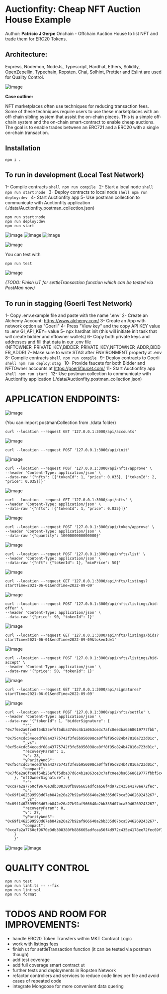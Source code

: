# Auctionfity: Cheap NFT Auction House Example
Author: **Patricio J Gerpe**
Onchain - Offchain Auction House to list NFT and trade them for ERC20 Tokens.

## Architecture:

Express, Nodemon, NodeJs, Typescript, Hardhat, Ethers, Solidity, OpenZepellin, Typechain, Ropsten. Chai, Solhint, Prettier and Eslint are used for Quality Control.

![image](https://user-images.githubusercontent.com/16574952/183387931-655881cf-61ac-484b-89b7-40568a6fd225.png)

**Case outline:**

NFT marketplaces often use techniques for reducing transaction fees.
Some of these techniques require users to use these marketplaces with an off-chain
sibling system that assist the on-chain pieces. This is a simple off-chain system
and the on-chain smart-contract to enable cheap auctions. The goal is to enable
trades between an ERC721 and a ERC20 with a single on-chain transaction.

## Installation

```shell
npm i .
```

## To run in development (Local Test Network)

1- Compile contracts ```shell npm run compile ```
2- Start a local node ```shell npm run start:node ```
3- Deploy contracts to local node ```shell npm run deploy:dev ```
4- Start Auctionfity app 
5- Use postman collection to communicate with Auctionfity application (./data/Auctionfity.postman_collection.json)

```shell
npm run start:node
npm run deploy:dev
npm run start
```
![image](https://user-images.githubusercontent.com/16574952/183389011-662ee451-e537-402b-bf7e-24ea556be9b8.png)
![image](https://user-images.githubusercontent.com/16574952/183389105-9f39441f-60b0-4f7d-a5f5-944633229691.png)
![image](https://user-images.githubusercontent.com/16574952/183389194-b300cb15-98a3-46ad-b9ef-9c23b7b968ab.png)

![image](https://user-images.githubusercontent.com/16574952/183389286-7ee8b456-a1d3-4d9c-927d-464688665deb.png)

You can test with 

```shell
npm run test
```

![image](https://user-images.githubusercontent.com/16574952/183390166-32026637-0a29-401d-b7c0-2ecac5496c37.png)

*(TODO: Finish UT for settleTransaction function which can be tested via PostMan now)*


## To run in stagging (Goerli Test Network)


1- Copy .env.example file and paste with the name '.env'
2- Create an Alchemy Account: https://www.alchemy.com/
3- Create an App with network option as "Goerli"
4- Press "View key" and the copy API KEY value to .env GI_API_KEY= value
5- npx hardhat init (this will initiate init task that will create bidder and nftowner wallets)
6- Copy both private keys and addresses and fill that data in our .env file (NFTOWNER_PRIVATE_KEY,BIDDER_PRIVATE_KEY,NFTOWNER_ADDR,BIDDER_ADDR)
7- Make sure to write STAG after ENVIRONMENT property at .env
8- Compile contracts ```shell npm run compile ```
9- Deploy contracts to Goerli ```shell npm run deploy:stag ```
10- Provide faucets for both Bidder and NFTOwner accounts at https://goerlifaucet.com/
11- Start Auctionfity app ```shell npm run start ```
12- Use postman collection to communicate with Auctionfity application (./data/Auctionfity.postman_collection.json)


# APPLICATION ENDPOINTS:

![image](https://user-images.githubusercontent.com/16574952/183391150-5cb8c680-17b8-4b60-a4cd-2d724c5f7f66.png)

(You can import postmanCollection from ./data folder)

```shell
curl --location --request GET '127.0.0.1:3000/api/accounts'
```
![image](https://user-images.githubusercontent.com/16574952/183391499-bb7564f4-f613-4a63-b145-00f2b084e976.png)

```shell
curl --location --request POST '127.0.0.1:3000/api/init'
```
![image](https://user-images.githubusercontent.com/16574952/183391777-64ee6b83-baee-4ba4-814f-434d37ed1fb7.png)

```shell
curl --location --request POST '127.0.0.1:3000/api/nfts/approve' \
--header 'Content-Type: application/json' \
--data-raw '{"nfts": [{"tokenId": 1, "price": 0.035}, {"tokenId": 2, "price": 0.035}]}'
```
![image](https://user-images.githubusercontent.com/16574952/183391949-b1eace31-45ac-4df4-9b71-5af200806e7a.png)

```shell
curl --location --request GET '127.0.0.1:3000/api/nfts' \
--header 'Content-Type: application/json' \
--data-raw '{"nfts": [{"tokenId": 1, "price": 0.035}]}'
```
![image](https://user-images.githubusercontent.com/16574952/183392328-341fc30e-093d-45d2-b30e-62fa595855a7.png)

```shell
curl --location --request POST '127.0.0.1:3000/api/token/approve' \
--header 'Content-Type: application/json' \
--data-raw '{"quantity": 1000000000000000}'
```
![image](https://user-images.githubusercontent.com/16574952/183392745-33f0dd71-e631-4583-a9f2-7462d015387f.png)

```shell
curl --location --request POST '127.0.0.1:3000/api/nfts/list' \
--header 'Content-Type: application/json' \
--data-raw '{"nft": {"tokenId": 1}, "minPrice": 50}'
```

![image](https://user-images.githubusercontent.com/16574952/183392907-015acfc3-f6ca-4de1-a80f-0f6fcb003dbc.png)

```shell
curl --location --request GET '127.0.0.1:3000/api/nfts/listings?startTime=2021-06-01&endTime=2022-09-09'
```

![image](https://user-images.githubusercontent.com/16574952/183393032-0099e937-91be-46cd-9747-83cc50096291.png)

```shell
curl --location --request POST '127.0.0.1:3000/api/nfts/listings/bid-offer' \
--header 'Content-Type: application/json' \
--data-raw '{"price": 90, "tokenId": 1}'
```

![image](https://user-images.githubusercontent.com/16574952/183393415-e0bc451b-61d2-4f21-9c0f-b162eb98acf7.png)

```shell
curl --location --request GET '127.0.0.1:3000/api/nfts/listings/bids?startTime=2021-06-01&endTime=2022-09-09&tokenId=1'
```

![image](https://user-images.githubusercontent.com/16574952/183393625-9c89698e-0039-41d7-b881-7a307d187b44.png)

```shell
curl --location --request POST '127.0.0.1:3000/api/nfts/listings/bid-accept' \
--header 'Content-Type: application/json' \
--data-raw '{"price": 50, "tokenId": 1}'
```

![image](https://user-images.githubusercontent.com/16574952/183393792-324e271f-03bc-4eea-97c8-891bdfe8840b.png)

```shell
curl --location --request GET '127.0.0.1:3000/api/signatures?startTime=2021-06-01&endTime=2022-09-09'
```

![image](https://user-images.githubusercontent.com/16574952/183394046-a9224810-44ed-45d8-91d1-dfff75557268.png)

```shell
curl --location --request POST '127.0.0.1:3000/api/nfts/settle' \
--header 'Content-Type: application/json' \
--data-raw '{"tokenId": 1, "bidderSignature": {
        "r": "0x7f6e2a6fce8f54b25ef0f5dba37d6c4b1a063ce3c7afc0ee3ba6568619777fbb",
        "s": "0x75c4cdc54ecedf68a43775742f3fe5b956098ca0ff8f95c824b47816a723d01c",
        "_vs": "0xf5c4cdc54ecedf68a43775742f3fe5b956098ca0ff8f95c824b47816a723d01c",
        "recoveryParam": 1,
        "v": 28,
        "yParityAndS": "0xf5c4cdc54ecedf68a43775742f3fe5b956098ca0ff8f95c824b47816a723d01c",
        "compact": "0x7f6e2a6fce8f54b25ef0f5dba37d6c4b1a063ce3c7afc0ee3ba6568619777fbbf5c4cdc54ecedf68a43775742f3fe5b956098ca0ff8f95c824b47816a723d01c"
    }, "nftOwnerSignature": {
        "r": "0xca7a2a7760cf9670e3db308380fb886665adfcaa56f4d972c435e4178ee72fec",
        "s": "0x69f1462599593d67eb842e26a27b92af966640a2bb335d07bca5946269243267",
        "_vs": "0x69f1462599593d67eb842e26a27b92af966640a2bb335d07bca5946269243267",
        "recoveryParam": 0,
        "v": 27,
        "yParityAndS": "0x69f1462599593d67eb842e26a27b92af966640a2bb335d07bca5946269243267",
        "compact": "0xca7a2a7760cf9670e3db308380fb886665adfcaa56f4d972c435e4178ee72fec69f1462599593d67eb842e26a27b92af966640a2bb335d07bca5946269243267"
    }
    }'
```

![image](https://user-images.githubusercontent.com/16574952/183394412-5d16ca38-4384-47be-9173-16e41dc29961.png)
![image](https://user-images.githubusercontent.com/16574952/183394541-fbd3598c-f924-45bc-953f-e096b89cb27f.png)

# QUALITY CONTROL

```shell
npm run test
npm run lint:ts -- --fix
npm run lint:sol
npm run format
```


# TODOS AND ROOM FOR IMPROVEMENTS: 

* handle ERC20 Token Transfers within MKT Contract Logic
* work with listings fees
* finish ut for settleTransaction function (it can be tested via postman though)
* add test coverage
* add full coverage smart contract ut
* further tests and deployments in Ropsten Network
* refactor controllers and services to reduce code lines per file and avoid cases of repeated code
* integrate Mongoose for more convenient data quering
